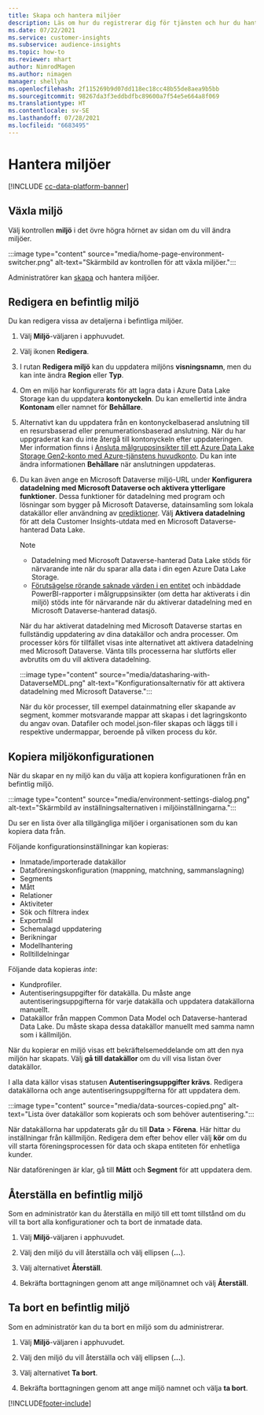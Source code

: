 ```yaml
---
title: Skapa och hantera miljöer
description: Läs om hur du registrerar dig för tjänsten och hur du hanterar miljöer.
ms.date: 07/22/2021
ms.service: customer-insights
ms.subservice: audience-insights
ms.topic: how-to
ms.reviewer: mhart
author: NimrodMagen
ms.author: nimagen
manager: shellyha
ms.openlocfilehash: 2f115269b9d07dd118ec18cc48b55de8aea9b5bb
ms.sourcegitcommit: 98267da3f3eddbdfbc89600a7f54e5e664a8f069
ms.translationtype: HT
ms.contentlocale: sv-SE
ms.lasthandoff: 07/28/2021
ms.locfileid: "6683495"
---
```

# <a name="manage-environments"></a>Hantera miljöer

[!INCLUDE [cc-data-platform-banner](../includes/cc-data-platform-banner.md)]

## <a name="switch-environments"></a>Växla miljö

Välj kontrollen **miljö** i det övre högra hörnet av sidan om du vill ändra miljöer.

:::image type="content" source="media/home-page-environment-switcher.png" alt-text="Skärmbild av kontrollen för att växla miljöer.":::

Administratörer kan [skapa](get-started-paid.md) och hantera miljöer.

## <a name="edit-an-existing-environment"></a>Redigera en befintlig miljö

Du kan redigera vissa av detaljerna i befintliga miljöer.

1.  Välj **Miljö**-väljaren i apphuvudet.

2.  Välj ikonen **Redigera**.

3. I rutan **Redigera miljö** kan du uppdatera miljöns **visningsnamn**, men du kan inte ändra **Region** eller **Typ**.

4. Om en miljö har konfigurerats för att lagra data i Azure Data Lake Storage kan du uppdatera **kontonyckeln**. Du kan emellertid inte ändra **Kontonam** eller namnet för **Behållare**.

5. Alternativt kan du uppdatera från en kontonyckelbaserad anslutning till en resursbaserad eller prenumerationsbaserad anslutning. När du har uppgraderat kan du inte återgå till kontonyckeln efter uppdateringen. Mer information finns i [Ansluta målgruppsinsikter till ett Azure Data Lake Storage Gen2-konto med Azure-tjänstens huvudkonto](connect-service-principal.md). Du kan inte ändra informationen **Behållare** när anslutningen uppdateras.

6. Du kan även ange en Microsoft Dataverse miljö-URL under **Konfigurera datadelning med Microsoft Dataverse och aktivera ytterligare funktioner**. Dessa funktioner för datadelning med program och lösningar som bygger på Microsoft Dataverse, datainsamling som lokala datakällor eller användning av [prediktioner](predictions.md). Välj **Aktivera datadelning** för att dela Customer Insights-utdata med en Microsoft Dataverse-hanterad Data Lake.

   > [!NOTE]
   > - Datadelning med Microsoft Dataverse-hanterad Data Lake stöds för närvarande inte när du sparar alla data i din egen Azure Data Lake Storage.
   > - [Förutsägelse rörande saknade värden i en entitet](predictions.md) och inbäddade PowerBI-rapporter i målgruppsinsikter (om detta har aktiverats i din miljö) stöds inte för närvarande när du aktiverar datadelning med en Microsoft Dataverse-hanterad datasjö.

   När du har aktiverat datadelning med Microsoft Dataverse startas en fullständig uppdatering av dina datakällor och andra processer. Om processer körs för tillfället visas inte alternativet att aktivera datadelning med Microsoft Dataverse. Vänta tills processerna har slutförts eller avbrutits om du vill aktivera datadelning. 
   
   :::image type="content" source="media/datasharing-with-DataverseMDL.png" alt-text="Konfigurationsalternativ för att aktivera datadelning med Microsoft Dataverse.":::
   
   När du kör processer, till exempel datainmatning eller skapande av segment, kommer motsvarande mappar att skapas i det lagringskonto du angav ovan. Datafiler och model.json-filer skapas och läggs till i respektive undermappar, beroende på vilken process du kör.

## <a name="copy-the-environment-configuration"></a>Kopiera miljökonfigurationen

När du skapar en ny miljö kan du välja att kopiera konfigurationen från en befintlig miljö. 

:::image type="content" source="media/environment-settings-dialog.png" alt-text="Skärmbild av inställningsalternativen i miljöinställningarna.":::

Du ser en lista över alla tillgängliga miljöer i organisationen som du kan kopiera data från.

Följande konfigurationsinställningar kan kopieras:

- Inmatade/importerade datakällor
- Dataföreningskonfiguration (mappning, matchning, sammanslagning)
- Segments
- Mått
- Relationer
- Aktiviteter
- Sök och filtrera index
- Exportmål
- Schemalagd uppdatering
- Berikningar
- Modellhantering
- Rolltilldelningar

Följande data kopieras *inte*:

- Kundprofiler.
- Autentiseringsuppgifter för datakälla. Du måste ange autentiseringsuppgifterna för varje datakälla och uppdatera datakällorna manuellt.
- Datakällor från mappen Common Data Model och Dataverse-hanterad Data Lake. Du måste skapa dessa datakällor manuellt med samma namn som i källmiljön.

När du kopierar en miljö visas ett bekräftelsemeddelande om att den nya miljön har skapats. Välj **gå till datakällor** om du vill visa listan över datakällor.

I alla data källor visas statusen **Autentiseringsuppgifter krävs**. Redigera datakällorna och ange autentiseringsuppgifterna för att uppdatera dem.

:::image type="content" source="media/data-sources-copied.png" alt-text="Lista över datakällor som kopierats och som behöver autentisering.":::

När datakällorna har uppdaterats går du till **Data** > **Förena**. Här hittar du inställningar från källmiljön. Redigera dem efter behov eller välj **kör** om du vill starta föreningsprocessen för data och skapa entiteten för enhetliga kunder.

När dataföreningen är klar, gå till **Mått** och **Segment** för att uppdatera dem.

## <a name="reset-an-existing-environment"></a>Återställa en befintlig miljö

Som en administratör kan du återställa en miljö till ett tomt tillstånd om du vill ta bort alla konfigurationer och ta bort de inmatade data.

1.  Välj **Miljö**-väljaren i apphuvudet. 

2.  Välj den miljö du vill återställa och välj ellipsen (**...**). 

3. Välj alternativet **Återställ**. 

4.  Bekräfta borttagningen genom att ange miljönamnet och välj **Återställ**.

## <a name="delete-an-existing-environment"></a>Ta bort en befintlig miljö

Som en administratör kan du ta bort en miljö som du administrerar.

1.  Välj **Miljö**-väljaren i apphuvudet.

2.  Välj den miljö du vill återställa och välj ellipsen (**...**). 

3. Välj alternativet **Ta bort**. 

4.  Bekräfta borttagningen genom att ange miljö namnet och välja **ta bort**.


[!INCLUDE[footer-include](../includes/footer-banner.md)]

